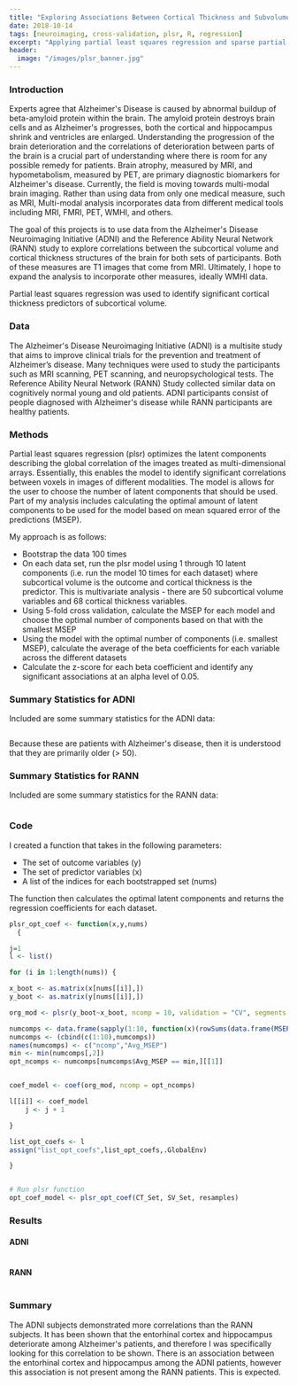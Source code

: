 ```yaml
---
title: "Exploring Associations Between Cortical Thickness and Subvolume Measures Using Partial Least Squares Regression"
date: 2018-10-14
tags: [neuroimaging, cross-validation, plsr, R, regression]
excerpt: "Applying partial least squares regression and sparse partial least squares regression to the Alzheimer's Disease Neuroimaging Initiative data to identify networks of correlations between cortical thickness measures and subcortical volume measures"
header:
  image: "/images/plsr_banner.jpg"
---
```


### Introduction
Experts agree that Alzheimer's Disease is caused by abnormal buildup of beta-amyloid protein within the brain. The amyloid protein destroys brain cells and as Alzheimer's progresses, both the cortical and hippocampus shrink and ventricles are enlarged. Understanding the progression of the brain deterioration and the correlations of deterioration between parts of the brain is a crucial part of understanding where there is room for any possible remedy for patients. Brain atrophy, measured by MRI, and hypometabolism, measured by PET, are primary diagnostic biomarkers for Alzheimer's disease. Currently, the field is moving towards multi-modal brain imaging. Rather than using data from only one medical measure, such as MRI, Multi-modal analysis incorporates data from different medical tools including MRI, FMRI, PET, WMHI, and others.

The goal of this projects is to use data from the Alzheimer's Disease Neuroimaging Initiative (ADNI) and the Reference Ability Neural Network (RANN) study to explore correlations between the subcortical volume and cortical thickness structures of the brain for both sets of participants. Both of these measures are T1 images that come from MRI. Ultimately, I hope to expand the analysis to incorporate other measures, ideally WMHI data.

Partial least squares regression was used to identify significant cortical thickness predictors of subcortical volume.

### Data
The Alzheimer's Disease Neuroimaging Initiative (ADNI) is a multisite study that aims to improve clinical trials for the prevention and treatment of Alzheimer’s disease. Many techniques were used to study the participants such as MRI scanning, PET scanning, and neuropsychological tests. The Reference Ability Neural Network (RANN) Study collected similar data on cognitively normal young and old patients. ADNI participants consist of people diagnosed with Alzheimer's disease while RANN participants are healthy patients.

### Methods
Partial least squares regression (plsr) optimizes the latent components describing the global correlation of the images treated as multi-dimensional arrays. Essentially, this enables the model to identify significant correlations between voxels in images of different modalities. The model is allows for the user to choose the number of latent components that should be used. Part of my analysis includes calculating the optimal amount of latent components to be used for the model based on mean squared error of the predictions (MSEP).

My approach is as follows:

* Bootstrap the data 100 times
* On each data set, run the plsr model using 1 through 10 latent components (i.e. run the model 10 times for each dataset) where subcortical volume is the outcome and cortical thickness is the predictor. This is multivariate analysis - there are 50 subcortical volume variables and 68 cortical thickness variables.
* Using 5-fold cross validation, calculate the MSEP for each model and choose the optimal number of components based on that with the smallest MSEP
* Using the model with the optimal number of components (i.e. smallest MSEP), calculate the average of the beta coefficients for each variable across the different datasets
* Calculate the z-score for each beta coefficient and identify any significant associations at an alpha level of 0.05.

### Summary Statistics for ADNI
Included are some summary statistics for the ADNI data:

<p align="center">
<img src="{{ site.url }}{{ site.baseurl }}/images/plsr_table1.png" alt="" align="middle">
</p>

Because these are patients with Alzheimer's disease, then it is understood that they are primarily older (> 50).

### Summary Statistics for RANN
Included are some summary statistics for the RANN data:

<p align="center">
<img src="{{ site.url }}{{ site.baseurl }}/images/plsr_table1.png" alt="" align="middle">
</p>

### Code
I created a function that takes in the following parameters:

* The set of outcome variables (y)
* The set of predictor variables (x)
* A list of the indices for each bootstrapped set (nums)

The function then calculates the optimal latent components and returns the regression coefficients for each dataset.

```r
plsr_opt_coef <- function(x,y,nums)
  {

j=1
l <- list()

for (i in 1:length(nums)) {

x_boot <- as.matrix(x[nums[[i]],])
y_boot <- as.matrix(y[nums[[i]],])

org_mod <- plsr(y_boot~x_boot, ncomp = 10, validation = "CV", segments = 5)

numcomps <- data.frame(sapply(1:10, function(x)(rowSums(data.frame(MSEP(org_mod, ncomp = x, intercept = FALSE)$val))/length(colnames(y)))[1]))
numcomps <- (cbind(c(1:10),numcomps))
names(numcomps) <- c("ncomp","Avg_MSEP")
min <- min(numcomps[,2])
opt_ncomps <- numcomps[numcomps$Avg_MSEP == min,][[1]]


coef_model <- coef(org_mod, ncomp = opt_ncomps)

l[[i]] <- coef_model
    j <- j + 1

}

list_opt_coefs <- l
assign("list_opt_coefs",list_opt_coefs,.GlobalEnv)

}


# Run plsr function
opt_coef_model <- plsr_opt_coef(CT_Set, SV_Set, resamples)
```

### Results

#### ADNI

<p align="center">
<img src="{{ site.url }}{{ site.baseurl }}/images/ADNI_results.png" alt="" align="middle">
</p>

#### RANN

<p align="center">
<img src="{{ site.url }}{{ site.baseurl }}/images/RANN_results.png" alt="" align="middle">
</p>

### Summary
The ADNI subjects demonstrated more correlations than the RANN subjects. It has been  shown that the entorhinal cortex and hippocampus deteriorate among Alzheimer's patients, and therefore I was specifically looking for this correlation to be shown. There is an association between the entorhinal cortex and hippocampus among the ADNI patients, however this association is not present among the RANN patients. This is expected.
